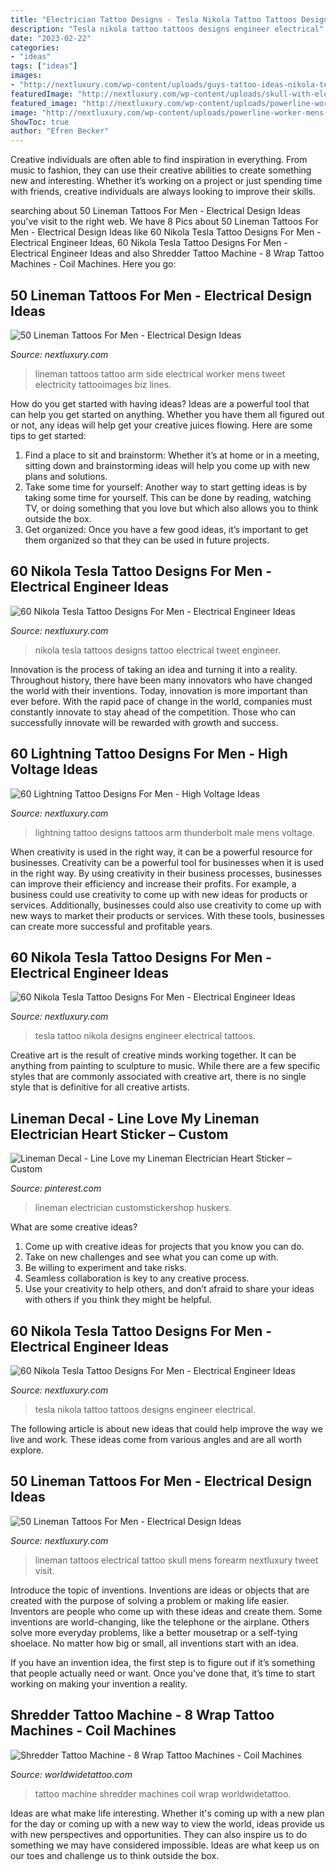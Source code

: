```yaml
---
title: "Electrician Tattoo Designs - Tesla Nikola Tattoo Tattoos Designs Engineer Electrical"
description: "Tesla nikola tattoo tattoos designs engineer electrical"
date: "2023-02-22"
categories:
- "ideas"
tags: ["ideas"]
images:
- "http://nextluxury.com/wp-content/uploads/guys-tattoo-ideas-nikola-tesla-designs.jpg"
featuredImage: "http://nextluxury.com/wp-content/uploads/skull-with-electrical-helmet-mens-lineman-inner-forearm-tatoto.jpg"
featured_image: "http://nextluxury.com/wp-content/uploads/powerline-worker-mens-lineman-rib-cage-side-tattoos.jpg"
image: "http://nextluxury.com/wp-content/uploads/powerline-worker-mens-lineman-rib-cage-side-tattoos.jpg"
ShowToc: true
author: "Efren Becker"
---
```



Creative individuals are often able to find inspiration in everything. From music to fashion, they can use their creative abilities to create something new and interesting. Whether it’s working on a project or just spending time with friends, creative individuals are always looking to improve their skills.

	

		
searching about 50 Lineman Tattoos For Men - Electrical Design Ideas you've visit to the right web. We have 8 Pics about 50 Lineman Tattoos For Men - Electrical Design Ideas like 60 Nikola Tesla Tattoo Designs For Men - Electrical Engineer Ideas, 60 Nikola Tesla Tattoo Designs For Men - Electrical Engineer Ideas and also Shredder Tattoo Machine - 8 Wrap Tattoo Machines - Coil Machines. Here you go:
		
    
## 50 Lineman Tattoos For Men - Electrical Design Ideas

<img loading=lazy src="http://nextluxury.com/wp-content/uploads/powerline-worker-mens-lineman-rib-cage-side-tattoos.jpg" onerror="this.onerror=null;this.src='https://tse1.mm.bing.net/th?id=OIP.-aatLP4SZIk7S72f7Xq00QHaKW&amp;pid=15.1';" alt="50 Lineman Tattoos For Men - Electrical Design Ideas">

_Source: nextluxury.com_

>lineman tattoos tattoo arm side electrical worker mens tweet electricity tattooimages biz lines. 

	

How do you get started with having ideas?
Ideas are a powerful tool that can help you get started on anything. Whether you have them all figured out or not, any ideas will help get your creative juices flowing. Here are some tips to get started: 
1. Find a place to sit and brainstorm: Whether it’s at home or in a meeting, sitting down and brainstorming ideas will help you come up with new plans and solutions. 
2. Take some time for yourself: Another way to start getting ideas is by taking some time for yourself. This can be done by reading, watching TV, or doing something that you love but which also allows you to think outside the box. 
3. Get organized: Once you have a few good ideas, it’s important to get them organized so that they can be used in future projects.

    
## 60 Nikola Tesla Tattoo Designs For Men - Electrical Engineer Ideas

<img loading=lazy src="http://nextluxury.com/wp-content/uploads/nikola-tesla-male-tattoos.jpg" onerror="this.onerror=null;this.src='https://tse2.mm.bing.net/th?id=OIP.3g8CWCQ4llvbfNLD03BavQHaKp&amp;pid=15.1';" alt="60 Nikola Tesla Tattoo Designs For Men - Electrical Engineer Ideas">

_Source: nextluxury.com_

>nikola tesla tattoos designs tattoo electrical tweet engineer. 

	

Innovation is the process of taking an idea and turning it into a reality. Throughout history, there have been many innovators who have changed the world with their inventions. Today, innovation is more important than ever before. With the rapid pace of change in the world, companies must constantly innovate to stay ahead of the competition. Those who can successfully innovate will be rewarded with growth and success.

    
## 60 Lightning Tattoo Designs For Men - High Voltage Ideas

<img loading=lazy src="http://nextluxury.com/wp-content/uploads/male-thunderbolt-lightning-tattoos.jpg" onerror="this.onerror=null;this.src='https://tse3.mm.bing.net/th?id=OIP.tsB0aLBxqTwgjs6RFLn9AwHaHa&amp;pid=15.1';" alt="60 Lightning Tattoo Designs For Men - High Voltage Ideas">

_Source: nextluxury.com_

>lightning tattoo designs tattoos arm thunderbolt male mens voltage. 

	

When creativity is used in the right way, it can be a powerful resource for businesses.
Creativity can be a powerful tool for businesses when it is used in the right way. By using creativity in their business processes, businesses can improve their efficiency and increase their profits. For example, a business could use creativity to come up with new ideas for products or services. Additionally, businesses could also use creativity to come up with new ways to market their products or services. With these tools, businesses can create more successful and profitable years.

    
## 60 Nikola Tesla Tattoo Designs For Men - Electrical Engineer Ideas

<img loading=lazy src="http://nextluxury.com/wp-content/uploads/guys-tattoo-ideas-nikola-tesla-designs.jpg" onerror="this.onerror=null;this.src='https://tse3.mm.bing.net/th?id=OIP.SF8h_c6_cK8NvaFTeT99jAHaIV&amp;pid=15.1';" alt="60 Nikola Tesla Tattoo Designs For Men - Electrical Engineer Ideas">

_Source: nextluxury.com_

>tesla tattoo nikola designs engineer electrical tattoos. 

	

Creative art is the result of creative minds working together. It can be anything from painting to sculpture to music. While there are a few specific styles that are commonly associated with creative art, there is no single style that is definitive for all creative artists.

    
## Lineman Decal - Line Love My Lineman Electrician Heart Sticker – Custom

<img loading=lazy src="https://i.pinimg.com/736x/0c/29/24/0c2924a7cbd975785e955c87a784264b.jpg" onerror="this.onerror=null;this.src='https://tse4.mm.bing.net/th?id=OIP.2-lgfK8fEvHBNpbAXLoUiwHaHa&amp;pid=15.1';" alt="Lineman Decal - Line Love my Lineman Electrician Heart Sticker – Custom">

_Source: pinterest.com_

>lineman electrician customstickershop huskers. 

	

What are some creative ideas?
1. Come up with creative ideas for projects that you know you can do.
2. Take on new challenges and see what you can come up with. 
3. Be willing to experiment and take risks. 
4. Seamless collaboration is key to any creative process. 
5. Use your creativity to help others, and don’t afraid to share your ideas with others if you think they might be helpful.

    
## 60 Nikola Tesla Tattoo Designs For Men - Electrical Engineer Ideas

<img loading=lazy src="http://nextluxury.com/wp-content/uploads/creative-nikola-tesla-tattoos-for-men.jpg" onerror="this.onerror=null;this.src='https://tse4.mm.bing.net/th?id=OIP.fQimZCG4dfOjE9NLoCm4cgHaHa&amp;pid=15.1';" alt="60 Nikola Tesla Tattoo Designs For Men - Electrical Engineer Ideas">

_Source: nextluxury.com_

>tesla nikola tattoo tattoos designs engineer electrical. 

	

The following article is about new ideas that could help improve the way we live and work. These ideas come from various angles and are all worth explore.

    
## 50 Lineman Tattoos For Men - Electrical Design Ideas

<img loading=lazy src="http://nextluxury.com/wp-content/uploads/skull-with-electrical-helmet-mens-lineman-inner-forearm-tatoto.jpg" onerror="this.onerror=null;this.src='https://tse2.mm.bing.net/th?id=OIP.uFYQ0-U_suuYNkvMhMBuOgHaHa&amp;pid=15.1';" alt="50 Lineman Tattoos For Men - Electrical Design Ideas">

_Source: nextluxury.com_

>lineman tattoos electrical tattoo skull mens forearm nextluxury tweet visit. 

	

Introduce the topic of inventions.
Inventions are ideas or objects that are created with the purpose of solving a problem or making life easier. Inventors are people who come up with these ideas and create them.
Some inventions are world-changing, like the telephone or the airplane. Others solve more everyday problems, like a better mousetrap or a self-tying shoelace. No matter how big or small, all inventions start with an idea.

If you have an invention idea, the first step is to figure out if it’s something that people actually need or want. Once you’ve done that, it’s time to start working on making your invention a reality.

    
## Shredder Tattoo Machine - 8 Wrap Tattoo Machines - Coil Machines

<img loading=lazy src="http://www.worldwidetattoo.com/uploads/images/product_large/2361.jpg" onerror="this.onerror=null;this.src='https://tse1.mm.bing.net/th?id=OIP.RrMr3DxAOcagLPiPiRJklwHaF7&amp;pid=15.1';" alt="Shredder Tattoo Machine - 8 Wrap Tattoo Machines - Coil Machines">

_Source: worldwidetattoo.com_

>tattoo machine shredder machines coil wrap worldwidetattoo. 

	

Ideas are what make life interesting. Whether it's coming up with a new plan for the day or coming up with a new way to view the world, ideas provide us with new perspectives and opportunities. They can also inspire us to do something we may have considered impossible. Ideas are what keep us on our toes and challenge us to think outside the box.

